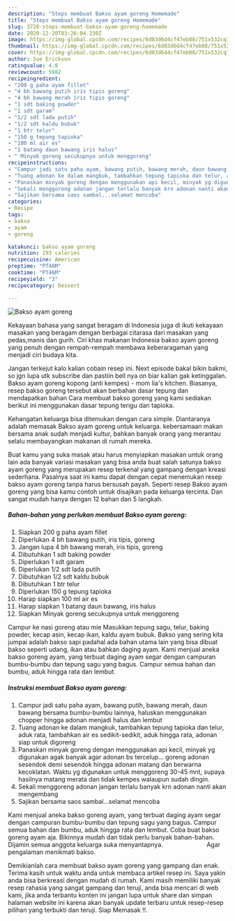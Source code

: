 ```yaml
---
description: "Steps membuat Bakso ayam goreng Homemade"
title: "Steps membuat Bakso ayam goreng Homemade"
slug: 3728-steps-membuat-bakso-ayam-goreng-homemade
date: 2020-12-20T03:26:04.230Z
image: https://img-global.cpcdn.com/recipes/6d03d6d4cf47eb08/751x532cq70/bakso-ayam-goreng-foto-resep-utama.jpg
thumbnail: https://img-global.cpcdn.com/recipes/6d03d6d4cf47eb08/751x532cq70/bakso-ayam-goreng-foto-resep-utama.jpg
cover: https://img-global.cpcdn.com/recipes/6d03d6d4cf47eb08/751x532cq70/bakso-ayam-goreng-foto-resep-utama.jpg
author: Sue Erickson
ratingvalue: 4.8
reviewcount: 5982
recipeingredient:
- "200 g paha ayam fillet"
- "4 bh bawang putih iris tipis goreng"
- "4 bh bawang merah iris tipis goreng"
- "1 sdt baking powder"
- "1 sdt garam"
- "1/2 sdt lada putih"
- "1/2 sdt kaldu bubuk"
- "1 btr telur"
- "150 g tepung tapioka"
- "100 ml air es"
- "1 batang daun bawang iris halus"
- " Minyak goreng secukupnya untuk menggoreng"
recipeinstructions:
- "Campur jadi satu paha ayam, bawang putih, bawang merah, daun bawang bersama bumbu-bumbu lainnya, haluskan menggunakan chopper hingga adonan menjadi halus dan lembut"
- "Tuang adonan ke dalam mangkuk, tambahkan tepung tapioka dan telur, aduk rata, tambahkan air es sedikit-sedikit, aduk hingga rata, adonan siap untuk digoreng"
- "Panaskan minyak goreng dengan menggunakan api kecil, minyak yg digunakan agak banyak agar adonan bs tercelup... goreng adonan sesendok demi sesendok hingga adonan matang dan berwarna kecoklatan. Waktu yg digunakan untuk menggoreng 30-45 mnt, supaya hasilnya matang merata dan tidak kempes walaupun sudah dingin."
- "Sekali menggoreng adonan jangan terlalu banyak krn adonan nanti akan mengembang"
- "Sajikan bersama saos sambal...selamat mencoba"
categories:
- Recipe
tags:
- bakso
- ayam
- goreng

katakunci: bakso ayam goreng 
nutrition: 293 calories
recipecuisine: American
preptime: "PT40M"
cooktime: "PT46M"
recipeyield: "3"
recipecategory: Dessert

---
```



![Bakso ayam goreng](https://img-global.cpcdn.com/recipes/6d03d6d4cf47eb08/751x532cq70/bakso-ayam-goreng-foto-resep-utama.jpg)

Kekayaan bahasa yang sangat beragam di Indonesia juga di ikuti kekayaan masakan yang beragam dengan berbagai citarasa dari masakan yang pedas,manis dan gurih. Ciri khas makanan Indonesia bakso ayam goreng yang penuh dengan rempah-rempah membawa keberaragaman yang menjadi ciri budaya kita.


Jangan terkejut kalo kalian cobain resep ini. Next episode bakal bikin bakmi, so jgn lupa utk subscribe dan pastiin bell nya on biar kalian gak ketinggalan. Bakso ayam goreng kopong (anti kempes) - mom lia&#39;s kitchen. Biasanya, resep bakso goreng tersebut akan berbahan dasar tepung dan mendapatkan bahan Cara membuat bakso goreng yang kami sediakan berikut ini menggunakan dasar tepung terigu dan tapioka.

Kehangatan keluarga bisa ditemukan dengan cara simple. Diantaranya adalah memasak Bakso ayam goreng untuk keluarga. kebersamaan makan bersama anak sudah menjadi kultur, bahkan banyak orang yang merantau selalu membayangkan makanan di rumah mereka.

Buat kamu yang suka masak atau harus menyiapkan masakan untuk orang lain ada banyak variasi masakan yang bisa anda buat salah satunya bakso ayam goreng yang merupakan resep terkenal yang gampang dengan kreasi sederhana. Pasalnya saat ini kamu dapat dengan cepat menemukan resep bakso ayam goreng tanpa harus bersusah payah.
Seperti resep Bakso ayam goreng yang bisa kamu contoh untuk disajikan pada keluarga tercinta. Dan sangat mudah hanya dengan 12 bahan dan 5 langkah.


<!--inarticleads1-->

##### Bahan-bahan yang perlukan membuat Bakso ayam goreng:

1. Siapkan 200 g paha ayam fillet
1. Diperlukan 4 bh bawang putih, iris tipis, goreng
1. Jangan lupa 4 bh bawang merah, iris tipis, goreng
1. Dibutuhkan 1 sdt baking powder
1. Diperlukan 1 sdt garam
1. Diperlukan 1/2 sdt lada putih
1. Dibutuhkan 1/2 sdt kaldu bubuk
1. Dibutuhkan 1 btr telur
1. Diperlukan 150 g tepung tapioka
1. Harap siapkan 100 ml air es
1. Harap siapkan 1 batang daun bawang, iris halus
1. Siapkan  Minyak goreng secukupnya untuk menggoreng


Campur ke nasi goreng atau mie Masukkan tepung sagu, telur, baking powder, kecap asin, kecap ikan, kaldu ayam bubuk. Bakso yang sering kita jumpai adalah bakso sapi padahal ada bahan utama lain yang bisa dibuat bakso seperti udang, ikan atau bahkan daging ayam. Kami menjual aneka bakso goreng ayam, yang terbuat daging ayam segar dengan campuran bumbu-bumbu dan tepung sagu yang bagus. Campur semua bahan dan bumbu, aduk hingga rata dan lembut. 

<!--inarticleads2-->

##### Instruksi membuat  Bakso ayam goreng:

1. Campur jadi satu paha ayam, bawang putih, bawang merah, daun bawang bersama bumbu-bumbu lainnya, haluskan menggunakan chopper hingga adonan menjadi halus dan lembut
1. Tuang adonan ke dalam mangkuk, tambahkan tepung tapioka dan telur, aduk rata, tambahkan air es sedikit-sedikit, aduk hingga rata, adonan siap untuk digoreng
1. Panaskan minyak goreng dengan menggunakan api kecil, minyak yg digunakan agak banyak agar adonan bs tercelup... goreng adonan sesendok demi sesendok hingga adonan matang dan berwarna kecoklatan. Waktu yg digunakan untuk menggoreng 30-45 mnt, supaya hasilnya matang merata dan tidak kempes walaupun sudah dingin.
1. Sekali menggoreng adonan jangan terlalu banyak krn adonan nanti akan mengembang
1. Sajikan bersama saos sambal...selamat mencoba


Kami menjual aneka bakso goreng ayam, yang terbuat daging ayam segar dengan campuran bumbu-bumbu dan tepung sagu yang bagus. Campur semua bahan dan bumbu, aduk hingga rata dan lembut. Coba buat bakso goreng ayam aja. Bikinnya mudah dan tidak perlu banyak bahan-bahan. Dijamin semua anggota keluarga suka menyantapnya. ⠀⠀⠀⠀⠀⠀⠀⠀⠀ Agar pengalaman menikmati bakso. 

Demikianlah cara membuat bakso ayam goreng yang gampang dan enak. Terima kasih untuk waktu anda untuk membaca artikel resep ini. Saya yakin anda bisa berkreasi dengan mudah di rumah. Kami masih memiliki banyak resep rahasia yang sangat gampang dan teruji, anda bisa mencari di web kami, jika anda terbantu konten ini jangan lupa untuk share dan simpan halaman website ini karena akan banyak update terbaru untuk resep-resep pilihan yang terbukti dan teruji. Siap Memasak !!. 
